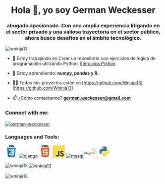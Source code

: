 <h1 align="center">Hola 👋, yo soy German Weckesser</h1>
<h3 align="center">abogado apasionado. Con una amplia experiencia litigando en el sector privado y una valiosa trayectoria en el sector público, ahora busco desafíos en el ámbito tecnológico.</h3>

<p align="left"> <img src="https://komarev.com/ghpvc/?username=wninja13&label=Profile%20views&color=0e75b6&style=flat" alt="wninja13" /> </p>

- 🔭 Estoy trabajando en Crear un repositorio con ejercicios de logica de programación utilizando Python. [Ejercicios Python](https://github.com/Wninja13/Ejercicios-python)

- 🌱 Estoy aprendiendo: **numpy, pandas y R.**

- 👨‍💻 Todos mis proyectos están en [https://github.com/Wninja13](https://github.com/Wninja13)

- 📫 ¿Cómo contactarme? **german.weckesser@gmail.com**

<h3 align="left">Connect with me:</h3>
<p align="left">
<a href="https://linkedin.com/in/german-weckesser" target="blank"><img align="center" src="https://raw.githubusercontent.com/rahuldkjain/github-profile-readme-generator/master/src/images/icons/Social/linked-in-alt.svg" alt="german-weckesser" height="30" width="40" /></a>
</p>

<h3 align="left">Languages and Tools:</h3>
<p align="left"> <a href="https://www.w3schools.com/css/" target="_blank" rel="noreferrer"> <img src="https://raw.githubusercontent.com/devicons/devicon/master/icons/css3/css3-original-wordmark.svg" alt="css3" width="40" height="40"/> </a> <a href="https://www.djangoproject.com/" target="_blank" rel="noreferrer"> <img src="https://cdn.worldvectorlogo.com/logos/django.svg" alt="django" width="40" height="40"/> </a> <a href="https://www.w3.org/html/" target="_blank" rel="noreferrer"> <img src="https://raw.githubusercontent.com/devicons/devicon/master/icons/html5/html5-original-wordmark.svg" alt="html5" width="40" height="40"/> </a> <a href="https://developer.mozilla.org/en-US/docs/Web/JavaScript" target="_blank" rel="noreferrer"> <img src="https://raw.githubusercontent.com/devicons/devicon/master/icons/javascript/javascript-original.svg" alt="javascript" width="40" height="40"/> </a> <a href="https://www.microsoft.com/en-us/sql-server" target="_blank" rel="noreferrer"> <img src="https://www.svgrepo.com/show/303229/microsoft-sql-server-logo.svg" alt="mssql" width="40" height="40"/> </a> <a href="https://www.mysql.com/" target="_blank" rel="noreferrer"> <img src="https://raw.githubusercontent.com/devicons/devicon/master/icons/mysql/mysql-original-wordmark.svg" alt="mysql" width="40" height="40"/> </a> <a href="https://www.python.org" target="_blank" rel="noreferrer"> <img src="https://raw.githubusercontent.com/devicons/devicon/master/icons/python/python-original.svg" alt="python" width="40" height="40"/> </a> </p>

<p><img align="left" src="https://github-readme-stats.vercel.app/api/top-langs?username=wninja13&show_icons=true&locale=en&layout=compact" alt="wninja13" /></p>

<p>&nbsp;<img align="center" src="https://github-readme-stats.vercel.app/api?username=wninja13&show_icons=true&locale=en" alt="wninja13" /></p>

<p><img align="center" src="https://github-readme-streak-stats.herokuapp.com/?user=wninja13&" alt="wninja13" /></p>


